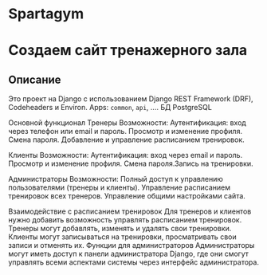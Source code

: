 # Spartagym
# Создаем сайт тренажерного зала

## Описание
Это проект на Django с использованием Django REST Framework (DRF), Codeheaders и Environ. Apps: `common`, `api`, ....
БД PostgreSQL

Основной функционал
Тренеры
Возможности:
Аутентификация: вход через телефон или email и пароль.
Просмотр и изменение профиля.
Смена пароля. Добавление и управление расписанием тренировок.

Клиенты
Возможности:
Аутентификация: вход через email и пароль.
Просмотр и изменение профиля. Смена пароля.Запись на тренировки.


Администраторы
Возможности: Полный доступ к управлению пользователями (тренеры и клиенты).
Управление расписанием тренировок всех тренеров. Управление общими настройками сайта.


Взаимодействие с расписанием тренировок
Для тренеров и клиентов нужно добавить возможность управлять расписанием тренировок. Тренеры могут добавлять, изменять и удалять свои тренировки. Клиенты могут записываться на тренировки, просматривать свои записи и отменять их. Функции для администраторов
Администраторы могут иметь доступ к панели администратора Django, где они смогут управлять всеми аспектами системы через интерфейс администратора.




